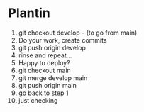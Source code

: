 # Plantin

1. git checkout develop - (to go from main)
2. Do your work, create commits
3. git push origin develop
4. rinse and repeat...
5. Happy to deploy?
6. git checkout main
7. git merge develop main
8. git push origin main
9. go back to step 1
10. just checking
